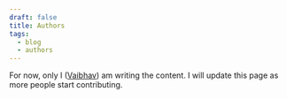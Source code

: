 ```yaml
---
draft: false
title: Authors
tags:
  - blog
  - authors
---
```

For now, only I ([Vaibhav](/authors/vaibhav)) am writing the content. I will update this page as more people start contributing. 